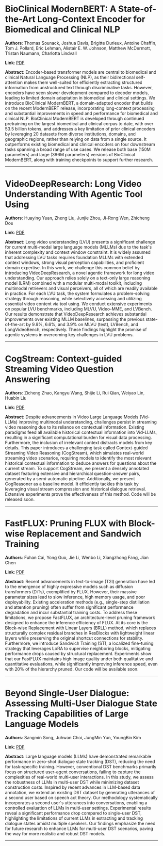# BioClinical ModernBERT: A State-of-the-Art Long-Context Encoder for Biomedical and Clinical NLP 

**Authors**: Thomas Sounack, Joshua Davis, Brigitte Durieux, Antoine Chaffin, Tom J. Pollard, Eric Lehman, Alistair E. W. Johnson, Matthew McDermott, Tristan Naumann, Charlotta Lindvall  

**Link**: [PDF](https://arxiv.org/pdf/2506.10896)  

**Abstract**: Encoder-based transformer models are central to biomedical and clinical Natural Language Processing (NLP), as their bidirectional self-attention makes them well-suited for efficiently extracting structured information from unstructured text through discriminative tasks. However, encoders have seen slower development compared to decoder models, leading to limited domain adaptation in biomedical and clinical settings. We introduce BioClinical ModernBERT, a domain-adapted encoder that builds on the recent ModernBERT release, incorporating long-context processing and substantial improvements in speed and performance for biomedical and clinical NLP. BioClinical ModernBERT is developed through continued pretraining on the largest biomedical and clinical corpus to date, with over 53.5 billion tokens, and addresses a key limitation of prior clinical encoders by leveraging 20 datasets from diverse institutions, domains, and geographic regions, rather than relying on data from a single source. It outperforms existing biomedical and clinical encoders on four downstream tasks spanning a broad range of use cases. We release both base (150M parameters) and large (396M parameters) versions of BioClinical ModernBERT, along with training checkpoints to support further research. 

---
# VideoDeepResearch: Long Video Understanding With Agentic Tool Using 

**Authors**: Huaying Yuan, Zheng Liu, Junjie Zhou, Ji-Rong Wen, Zhicheng Dou  

**Link**: [PDF](https://arxiv.org/pdf/2506.10821)  

**Abstract**: Long video understanding (LVU) presents a significant challenge for current multi-modal large language models (MLLMs) due to the task's inherent complexity and context window constraint. It is widely assumed that addressing LVU tasks requires foundation MLLMs with extended context windows, strong visual perception capabilities, and proficient domain expertise. In this work, we challenge this common belief by introducing VideoDeepResearch, a novel agentic framework for long video understanding. Our approach relies solely on a text-only large reasoning model (LRM) combined with a modular multi-modal toolkit, including multimodal retrievers and visual perceivers, all of which are readily available in practice. For each LVU task, the system formulates a problem-solving strategy through reasoning, while selectively accessing and utilizing essential video content via tool using. We conduct extensive experiments on popular LVU benchmarks, including MLVU, Video-MME, and LVBench. Our results demonstrate that VideoDeepResearch achieves substantial improvements over existing MLLM baselines, surpassing the previous state-of-the-art by 9.6%, 6.6%, and 3.9% on MLVU (test), LVBench, and LongVideoBench, respectively. These findings highlight the promise of agentic systems in overcoming key challenges in LVU problems. 

---
# CogStream: Context-guided Streaming Video Question Answering 

**Authors**: Zicheng Zhao, Kangyu Wang, Shijie Li, Rui Qian, Weiyao Lin, Huabin Liu  

**Link**: [PDF](https://arxiv.org/pdf/2506.10516)  

**Abstract**: Despite advancements in Video Large Language Models (Vid-LLMs) improving multimodal understanding, challenges persist in streaming video reasoning due to its reliance on contextual information. Existing paradigms feed all available historical contextual information into Vid-LLMs, resulting in a significant computational burden for visual data processing. Furthermore, the inclusion of irrelevant context distracts models from key details. This paper introduces a challenging task called Context-guided Streaming Video Reasoning (CogStream), which simulates real-world streaming video scenarios, requiring models to identify the most relevant historical contextual information to deduce answers for questions about the current stream. To support CogStream, we present a densely annotated dataset featuring extensive and hierarchical question-answer pairs, generated by a semi-automatic pipeline. Additionally, we present CogReasoner as a baseline model. It efficiently tackles this task by leveraging visual stream compression and historical dialogue retrieval. Extensive experiments prove the effectiveness of this method. Code will be released soon. 

---
# FastFLUX: Pruning FLUX with Block-wise Replacement and Sandwich Training 

**Authors**: Fuhan Cai, Yong Guo, Jie Li, Wenbo Li, Xiangzhong Fang, Jian Chen  

**Link**: [PDF](https://arxiv.org/pdf/2506.10035)  

**Abstract**: Recent advancements in text-to-image (T2I) generation have led to the emergence of highly expressive models such as diffusion transformers (DiTs), exemplified by FLUX. However, their massive parameter sizes lead to slow inference, high memory usage, and poor deployability. Existing acceleration methods (e.g., single-step distillation and attention pruning) often suffer from significant performance degradation and incur substantial training costs. To address these limitations, we propose FastFLUX, an architecture-level pruning framework designed to enhance the inference efficiency of FLUX. At its core is the Block-wise Replacement with Linear Layers (BRLL) method, which replaces structurally complex residual branches in ResBlocks with lightweight linear layers while preserving the original shortcut connections for stability. Furthermore, we introduce Sandwich Training (ST), a localized fine-tuning strategy that leverages LoRA to supervise neighboring blocks, mitigating performance drops caused by structural replacement. Experiments show that our FastFLUX maintains high image quality under both qualitative and quantitative evaluations, while significantly improving inference speed, even with 20\% of the hierarchy pruned. Our code will be available soon. 

---
# Beyond Single-User Dialogue: Assessing Multi-User Dialogue State Tracking Capabilities of Large Language Models 

**Authors**: Sangmin Song, Juhwan Choi, JungMin Yun, YoungBin Kim  

**Link**: [PDF](https://arxiv.org/pdf/2506.10504)  

**Abstract**: Large language models (LLMs) have demonstrated remarkable performance in zero-shot dialogue state tracking (DST), reducing the need for task-specific training. However, conventional DST benchmarks primarily focus on structured user-agent conversations, failing to capture the complexities of real-world multi-user interactions. In this study, we assess the robustness of LLMs in multi-user DST while minimizing dataset construction costs. Inspired by recent advances in LLM-based data annotation, we extend an existing DST dataset by generating utterances of a second user based on speech act theory. Our methodology systematically incorporates a second user's utterances into conversations, enabling a controlled evaluation of LLMs in multi-user settings. Experimental results reveal a significant performance drop compared to single-user DST, highlighting the limitations of current LLMs in extracting and tracking dialogue states amidst multiple speakers. Our findings emphasize the need for future research to enhance LLMs for multi-user DST scenarios, paving the way for more realistic and robust DST models. 

---
